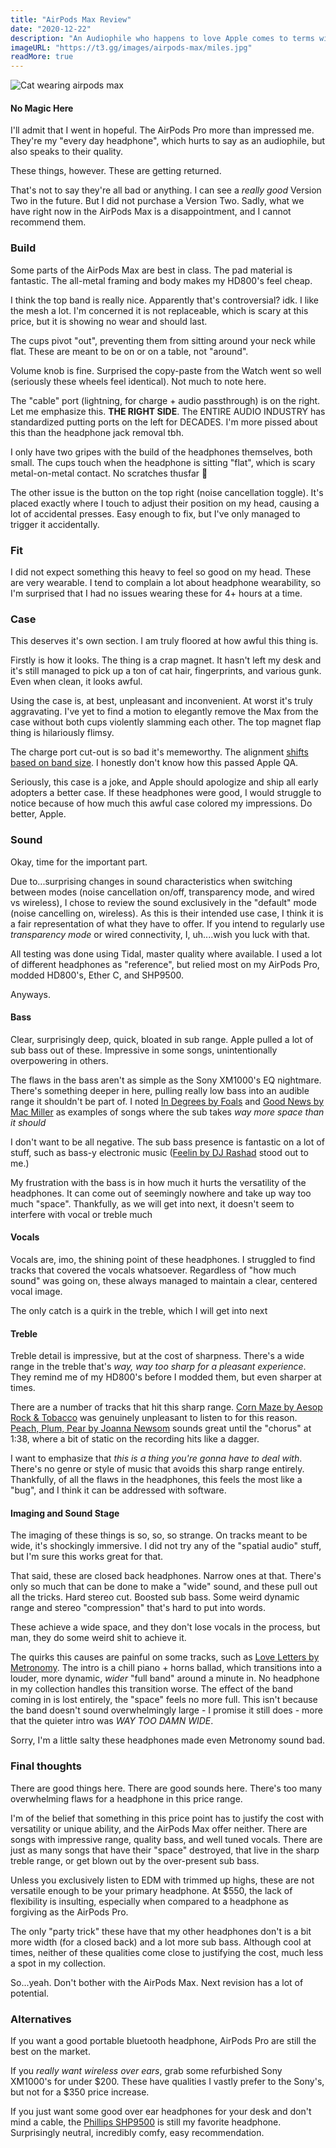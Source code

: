 ```yaml
---
title: "AirPods Max Review"
date: "2020-12-22"
description: "An Audiophile who happens to love Apple comes to terms with this terrible product"
imageURL: "https://t3.gg/images/airpods-max/miles.jpg"
readMore: true
---
```


![Cat wearing airpods max](https://t3.gg/images/airpods-max/miles.jpg)

#### No Magic Here

I'll admit that I went in hopeful. The AirPods Pro more than impressed me. They're my "every day headphone", which hurts to say as an audiophile, but also speaks to their quality.

These things, however. These are getting returned.

That's not to say they're all bad or anything. I can see a _really good_ Version Two in the future. But I did not purchase a Version Two. Sadly, what we have right now in the AirPods Max is a disappointment, and I cannot recommend them.

### Build

Some parts of the AirPods Max are best in class. The pad material is fantastic. The all-metal framing and body makes my HD800's feel cheap.

I think the top band is really nice. Apparently that's controversial? idk. I like the mesh a lot. I'm concerned it is not replaceable, which is scary at this price, but it is showing no wear and should last.

The cups pivot "out", preventing them from sitting around your neck while flat. These are meant to be on or on a table, not "around".

Volume knob is fine. Surprised the copy-paste from the Watch went so well (seriously these wheels feel identical). Not much to note here.

The "cable" port (lightning, for charge + audio passthrough) is on the right. Let me emphasize this. **THE RIGHT SIDE**. The ENTIRE AUDIO INDUSTRY has standardized putting ports on the left for DECADES. I'm more pissed about this than the headphone jack removal tbh.

I only have two gripes with the build of the headphones themselves, both small. The cups touch when the headphone is sitting "flat", which is scary metal-on-metal contact. No scratches thusfar 🤞

The other issue is the button on the top right (noise cancellation toggle). It's placed exactly where I touch to adjust their position on my head, causing a lot of accidental presses. Easy enough to fix, but I've only managed to trigger it accidentally.

### Fit

I did not expect something this heavy to feel so good on my head. These are very wearable. I tend to complain a lot about headphone wearability, so I'm surprised that I had no issues wearing these for 4+ hours at a time.

### Case

This deserves it's own section. I am truly floored at how awful this thing is.

Firstly is how it looks. The thing is a crap magnet. It hasn't left my desk and it's still managed to pick up a ton of cat hair, fingerprints, and various gunk. Even when clean, it looks awful.

Using the case is, at best, unpleasant and inconvenient. At worst it's truly aggravating. I've yet to find a motion to elegantly remove the Max from the case without both cups violently slamming each other. The top magnet flap thing is hilariously flimsy.

The charge port cut-out is so bad it's memeworthy. The alignment [shifts based on band size](https://twitter.com/t3dotgg/status/1341567760405413889). I honestly don't know how this passed Apple QA.

Seriously, this case is a joke, and Apple should apologize and ship all early adopters a better case. If these headphones were good, I would struggle to notice because of how much this awful case colored my impressions. Do better, Apple.

### Sound

Okay, time for the important part.

Due to...surprising changes in sound characteristics when switching between modes (noise cancellation on/off, transparency mode, and wired vs wireless), I chose to review the sound exclusively in the "default" mode (noise cancelling on, wireless). As this is their intended use case, I think it is a fair representation of what they have to offer. If you intend to regularly use _transparency mode_ or wired connectivity, I, uh....wish you luck with that.

All testing was done using Tidal, master quality where available. I used a lot of different headphones as "reference", but relied most on my AirPods Pro, modded HD800's, Ether C, and SHP9500.

Anyways.

#### Bass

Clear, surprisingly deep, quick, bloated in sub range. Apple pulled a lot of sub bass out of these. Impressive in some songs, unintentionally overpowering in others.

The flaws in the bass aren't as simple as the Sony XM1000's EQ nightmare. There's something deeper in here, pulling really low bass into an audible range it shouldn't be part of. I noted [In Degrees by Foals](https://tidal.com/browse/track/104850234) and [Good News by Mac Miller](https://tidal.com/browse/track/127872910) as examples of songs where the sub takes _way more space than it should_

I don't want to be all negative. The sub bass presence is fantastic on a lot of stuff, such as bass-y electronic music ([Feelin by DJ Rashad](https://tidal.com/browse/track/111934877) stood out to me.)

My frustration with the bass is in how much it hurts the versatility of the headphones. It can come out of seemingly nowhere and take up way too much "space". Thankfully, as we will get into next, it doesn't seem to interfere with vocal or treble much

#### Vocals

Vocals are, imo, the shining point of these headphones. I struggled to find tracks that covered the vocals whatsoever. Regardless of "how much sound" was going on, these always managed to maintain a clear, centered vocal image.

The only catch is a quirk in the treble, which I will get into next

#### Treble

Treble detail is impressive, but at the cost of sharpness. There's a wide range in the treble that's _way, way too sharp for a pleasant experience_. They remind me of my HD800's before I modded them, but even sharper at times.

There are a number of tracks that hit this sharp range. [Corn Maze by Aesop Rock & Tobacco](https://tidal.com/browse/track/143829701) was genuinely unpleasant to listen to for this reason. [Peach, Plum, Pear by Joanna Newsom](https://tidal.com/browse/track/111390583) sounds great until the "chorus" at 1:38, where a bit of static on the recording hits like a dagger.

I want to emphasize that _this is a thing you're gonna have to deal with_. There's no genre or style of music that avoids this sharp range entirely. Thankfully, of all the flaws in the headphones, this feels the most like a "bug", and I think it can be addressed with software.

#### Imaging and Sound Stage

The imaging of these things is so, so, so strange. On tracks meant to be wide, it's shockingly immersive. I did not try any of the "spatial audio" stuff, but I'm sure this works great for that.

That said, these are closed back headphones. Narrow ones at that. There's only so much that can be done to make a "wide" sound, and these pull out all the tricks. Hard stereo cut. Boosted sub bass. Some weird dynamic range and stereo "compression" that's hard to put into words.

These achieve a wide space, and they don't lose vocals in the process, but man, they do some weird shit to achieve it.

The quirks this causes are painful on some tracks, such as [Love Letters by Metronomy](https://tidal.com/browse/track/43420011). The intro is a chill piano + horns ballad, which transitions into a louder, more dynamic, _wider_ "full band" around a minute in. No headphone in my collection handles this transition worse. The effect of the band coming in is lost entirely, the "space" feels no more full. This isn't because the band doesn't sound overwhelmingly large - I promise it still does - more that the quieter intro was _WAY TOO DAMN WIDE_.

Sorry, I'm a little salty these headphones made even Metronomy sound bad.

### Final thoughts

There are good things here. There are good sounds here. There's too many overwhelming flaws for a headphone in this price range.

I'm of the belief that something in this price point has to justify the cost with versatility or unique ability, and the AirPods Max offer neither. There are songs with impressive range, quality bass, and well tuned vocals. There are just as many songs that have their "space" destroyed, that live in the sharp treble range, or get blown out by the over-present sub bass.

Unless you exclusively listen to EDM with trimmed up highs, these are not versatile enough to be your primary headphone. At $550, the lack of flexibility is insulting, especially when compared to a headphone as forgiving as the AirPods Pro.

The only "party trick" these have that my other headphones don't is a bit more width (for a closed back) and a lot more sub bass. Although cool at times, neither of these qualities come close to justifying the cost, much less a spot in my collection.

So...yeah. Don't bother with the AirPods Max. Next revision has a lot of potential.

### Alternatives

If you want a good portable bluetooth headphone, AirPods Pro are still the best on the market.

If you _really want wireless over ears_, grab some refurbished Sony XM1000's for under $200. These have qualities I vastly prefer to the Sony's, but not for a $350 price increase.

If you just want some good over ear headphones for your desk and don't mind a cable, the [Phillips SHP9500](https://www.amazon.com/Philips-SHP9500S-Precision-Over-ear-Headphones/dp/B00ENMK1DW/) is still my favorite headphone. Surprisingly neutral, incredibly comfy, easy recommendation.
